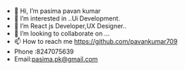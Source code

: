 - 👋 Hi, I’m pasima pavan kumar
- 👀 I’m interested in ..Ui Development.
- 🌱 I’m  React js Developer,UX Designer..
- 💞️ I’m looking to collaborate on ...
- 📫 How to reach me https://github.com/pavankumar709
- Phone :8247075639
- Email:pasima.pk@gmail.com

<!---
pavankumar709/pavankumar709 is a ✨ special ✨ repository because its `README.md` (this file) appears on your GitHub profile.
You can click the Preview link to take a look at your changes.
--->
